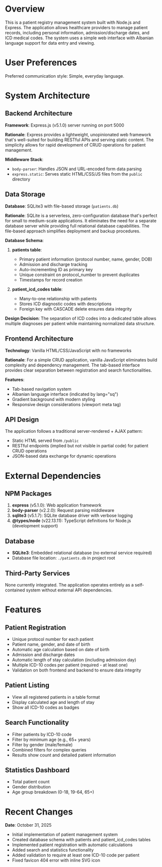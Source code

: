 # Overview

This is a patient registry management system built with Node.js and Express. The application allows healthcare providers to manage patient records, including personal information, admission/discharge dates, and ICD medical codes. The system uses a simple web interface with Albanian language support for data entry and viewing.

# User Preferences

Preferred communication style: Simple, everyday language.

# System Architecture

## Backend Architecture

**Framework**: Express.js (v5.1.0) server running on port 5000

**Rationale**: Express provides a lightweight, unopinionated web framework that's well-suited for building RESTful APIs and serving static content. The simplicity allows for rapid development of CRUD operations for patient management.

**Middleware Stack**:
- `body-parser`: Handles JSON and URL-encoded form data parsing
- `express.static`: Serves static HTML/CSS/JS files from the `public` directory

## Data Storage

**Database**: SQLite3 with file-based storage (`patients.db`)

**Rationale**: SQLite is a serverless, zero-configuration database that's perfect for small to medium-scale applications. It eliminates the need for a separate database server while providing full relational database capabilities. The file-based approach simplifies deployment and backup procedures.

**Database Schema**:

1. **patients table**:
   - Primary patient information (protocol number, name, gender, DOB)
   - Admission and discharge tracking
   - Auto-incrementing ID as primary key
   - Unique constraint on protocol_number to prevent duplicates
   - Timestamps for record creation

2. **patient_icd_codes table**:
   - Many-to-one relationship with patients
   - Stores ICD diagnostic codes with descriptions
   - Foreign key with CASCADE delete ensures data integrity

**Design Decision**: The separation of ICD codes into a dedicated table allows multiple diagnoses per patient while maintaining normalized data structure.

## Frontend Architecture

**Technology**: Vanilla HTML/CSS/JavaScript with no frameworks

**Rationale**: For a simple CRUD application, vanilla JavaScript eliminates build complexity and dependency management. The tab-based interface provides clear separation between registration and search functionalities.

**Features**:
- Tab-based navigation system
- Albanian language interface (indicated by lang="sq")
- Gradient background with modern styling
- Responsive design considerations (viewport meta tag)

## API Design

The application follows a traditional server-rendered + AJAX pattern:
- Static HTML served from `/public`
- RESTful endpoints (implied but not visible in partial code) for patient CRUD operations
- JSON-based data exchange for dynamic operations

# External Dependencies

## NPM Packages

1. **express** (v5.1.0): Web application framework
2. **body-parser** (v2.2.0): Request parsing middleware
3. **sqlite3** (v5.1.7): SQLite database driver with verbose logging
4. **@types/node** (v22.13.11): TypeScript definitions for Node.js (development support)

## Database

- **SQLite3**: Embedded relational database (no external service required)
- Database file location: `./patients.db` in project root

## Third-Party Services

None currently integrated. The application operates entirely as a self-contained system without external API dependencies.

# Features

## Patient Registration
- Unique protocol number for each patient
- Patient name, gender, and date of birth
- Automatic age calculation based on date of birth
- Admission and discharge dates
- Automatic length of stay calculation (including admission day)
- Multiple ICD-10 codes per patient (required - at least one)
- Validation on both frontend and backend to ensure data integrity

## Patient Listing
- View all registered patients in a table format
- Display calculated age and length of stay
- Show all ICD-10 codes as badges

## Search Functionality
- Filter patients by ICD-10 code
- Filter by minimum age (e.g., 65+ years)
- Filter by gender (male/female)
- Combined filters for complex queries
- Results show count and detailed patient information

## Statistics Dashboard
- Total patient count
- Gender distribution
- Age group breakdown (0-18, 19-64, 65+)

# Recent Changes

**Date**: October 31, 2025
- Initial implementation of patient management system
- Created database schema with patients and patient_icd_codes tables
- Implemented patient registration with automatic calculations
- Added search and statistics functionality
- Added validation to require at least one ICD-10 code per patient
- Fixed favicon 404 error with inline SVG icon
